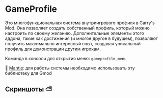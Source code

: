 # GameProfile
Это многофункциональная система внутриигрового профиля в Garry's Mod. Она позволяет создать собственный профиль, который можно настроить по своему желанию. Дополнительные элементы этого аддона, такие как достижения (и многое другое в будущем), позволяют получить максимально интересный опыт, создавая уникальный профиль для демонстрации другим игрокам.

Команда в консоли для открытия меню: `gameprofile_menu`

🔧 [Mantle](https://github.com/darkfated/mantle): для работы системы необходимо использовать эту библиотеку для Gmod

## Скриншоты ⛅
